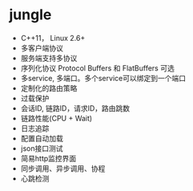 # jungle

* C++11， Linux 2.6+
* 多客户端协议
* 服务端支持多协议
* 序列化协议 Protocol Buffers 和 FlatBuffers 可选
* 多service, 多端口。多个service可以绑定到一个端口
* 定制化的路由策略
* 过载保护
* 会话ID, 链路ID，请求ID，路由跳数
* 链路性能(CPU + Wait)
* 日志追踪
* 配置自动加载
* json接口测试
* 简易http监控界面
* 同步调用、异步调用、协程
* 心跳检测

